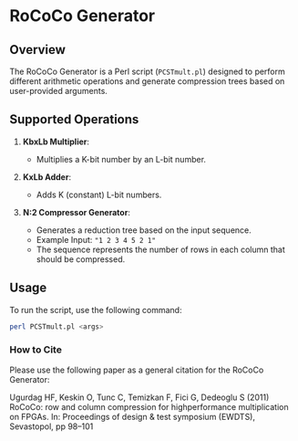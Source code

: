# RoCoCo Generator

## Overview

The RoCoCo Generator is a Perl script (`PCSTmult.pl`) designed to perform different arithmetic operations and generate compression trees based on user-provided arguments.

## Supported Operations

1. **KbxLb Multiplier**:
   - Multiplies a K-bit number by an L-bit number.

2. **KxLb Adder**:
   - Adds K (constant) L-bit numbers.

3. **N:2 Compressor Generator**:
   - Generates a reduction tree based on the input sequence.
   - Example Input: `"1 2 3 4 5 2 1"`
   - The sequence represents the number of rows in each column that should be compressed.

## Usage

To run the script, use the following command:

```bash
perl PCSTmult.pl <args>
```
### How to Cite

Please use the following paper as a general citation for the RoCoCo Generator:

Ugurdag HF, Keskin O, Tunc C, Temizkan F, Fici G, Dedeoglu S (2011) RoCoCo: row and column compression for highperformance multiplication on FPGAs. In: Proceedings of design & test symposium (EWDTS), Sevastopol, pp 98–101

